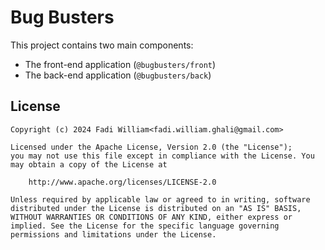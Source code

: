 # Bug Busters

This project contains two main components: 

- The front-end application (`@bugbusters/front`) 
- The back-end application (`@bugbusters/back`)

## License

```
Copyright (c) 2024 Fadi William<fadi.william.ghali@gmail.com>

Licensed under the Apache License, Version 2.0 (the "License");
you may not use this file except in compliance with the License. You may obtain a copy of the License at

    http://www.apache.org/licenses/LICENSE-2.0

Unless required by applicable law or agreed to in writing, software distributed under the License is distributed on an "AS IS" BASIS, WITHOUT WARRANTIES OR CONDITIONS OF ANY KIND, either express or implied. See the License for the specific language governing permissions and limitations under the License.
```
